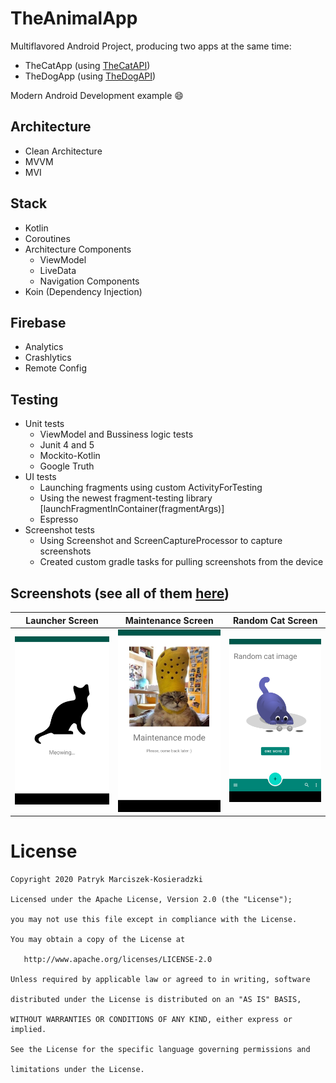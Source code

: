 # TheAnimalApp

Multiflavored Android Project, producing two apps at the same time:
- TheCatApp (using [TheCatAPI](https://thecatapi.com/))
- TheDogApp (using [TheDogAPI](https://thecatapi.com/))

Modern Android Development example :smile:

## Architecture
- Clean Architecture
- MVVM
- MVI

## Stack
- Kotlin
- Coroutines
- Architecture Components
    * ViewModel
    * LiveData
    * Navigation Components
- Koin (Dependency Injection)

## Firebase
- Analytics
- Crashlytics
- Remote Config

## Testing
- Unit tests
    * ViewModel and Bussiness logic tests
    * Junit 4 and 5
    * Mockito-Kotlin
    * Google Truth
- UI tests
    * Launching fragments using custom ActivityForTesting
    * Using the newest fragment-testing library [launchFragmentInContainer<SomeFragment>(fragmentArgs)]
    * Espresso
- Screenshot tests
    * Using Screenshot and ScreenCaptureProcessor to capture screenshots
    * Created custom gradle tasks for pulling screenshots from the device

## Screenshots (see all of them [here](app/screenshots))
| Launcher Screen      | Maintenance Screen      | Random Cat Screen      |
|------------|-------------|-------------|
| <img src="app/screenshots/01_Launcher_Screen.png" width="250"> | <img src="app/screenshots/02_Maintenance_Screen.png" width="250"> | <img src="app/screenshots/03_Random_Cat_Screen_Loading.png" width="250"> |

# License

    Copyright 2020 Patryk Marciszek-Kosieradzki

    Licensed under the Apache License, Version 2.0 (the "License");

    you may not use this file except in compliance with the License.

    You may obtain a copy of the License at

       http://www.apache.org/licenses/LICENSE-2.0

    Unless required by applicable law or agreed to in writing, software

    distributed under the License is distributed on an "AS IS" BASIS,

    WITHOUT WARRANTIES OR CONDITIONS OF ANY KIND, either express or implied.

    See the License for the specific language governing permissions and

    limitations under the License.
